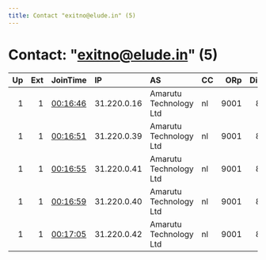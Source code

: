 ```yaml
---
title: Contact "exitno@elude.in" (5)
---
```


# Contact: "exitno@elude.in" (5)

|   Up |   Ext | JoinTime                                                                                            | IP          | AS                     | CC   |   ORp |   Dirp | OS    | Version   | Nickname   |   eFamMembers |
|-----:|------:|:----------------------------------------------------------------------------------------------------|:------------|:-----------------------|:-----|------:|-------:|:------|:----------|:-----------|--------------:|
|    1 |     1 | [00:16:46](https://metrics.torproject.org/rs.html#details/628732744F45C7C24B94E1E6221545E04BDF48E2) | 31.220.0.16 | Amarutu Technology Ltd | nl   |  9001 |     80 | Linux | 0.4.2.7   | ExitNope   |             6 |
|    1 |     1 | [00:16:51](https://metrics.torproject.org/rs.html#details/D4ECFD1079C5723EB9B3B7F321D863D21547CEBE) | 31.220.0.39 | Amarutu Technology Ltd | nl   |  9001 |     80 | Linux | 0.4.2.7   | ExitNope0  |             6 |
|    1 |     1 | [00:16:55](https://metrics.torproject.org/rs.html#details/0C78C13071DB97EE3A53421F2B4AA77FE2328E7D) | 31.220.0.41 | Amarutu Technology Ltd | nl   |  9001 |     80 | Linux | 0.4.2.7   | ExitNope1  |             6 |
|    1 |     1 | [00:16:59](https://metrics.torproject.org/rs.html#details/5544620C1442CE7CA8A548CF9998AD7E2E351141) | 31.220.0.40 | Amarutu Technology Ltd | nl   |  9001 |     80 | Linux | 0.4.2.7   | ExitNope2  |             6 |
|    1 |     1 | [00:17:05](https://metrics.torproject.org/rs.html#details/F5EC447EC58788981F1777BF7D2E6CF4C3E12552) | 31.220.0.42 | Amarutu Technology Ltd | nl   |  9001 |     80 | Linux | 0.4.2.7   | ExitNope3  |             6 |
